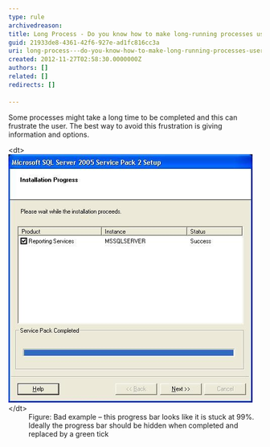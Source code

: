 ```yaml
---
type: rule
archivedreason: 
title: Long Process - Do you know how to make long-running processes user-friendly?
guid: 21933de8-4361-42f6-927e-ad1fc816cc3a
uri: long-process---do-you-know-how-to-make-long-running-processes-user-friendly
created: 2012-11-27T02:58:30.0000000Z
authors: []
related: []
redirects: []

---
```


Some processes might take a long time to be completed and this can frustrate the user. The best way to avoid this frustration is giving information and options.

<!--endintro-->
<dl class="badImage">&lt;dt&gt;<img alt=" Bad example of Progress bar" src="../../assets/ifaceLongProcess_bad.JPG">&lt;/dt&gt;
<dd>Figure: Bad example – this progress bar looks like it is stuck at 99%. Ideally the progress bar should be hidden when completed and replaced by a green tick</dd></dl>
